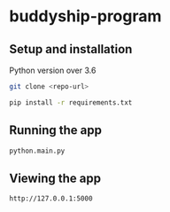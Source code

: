 # buddyship-program

## Setup and installation

Python version over 3.6

```bash
git clone <repo-url>
```

```bash
pip install -r requirements.txt
```


## Running the app

```bash
python.main.py
```


## Viewing the app

`http://127.0.0.1:5000`
